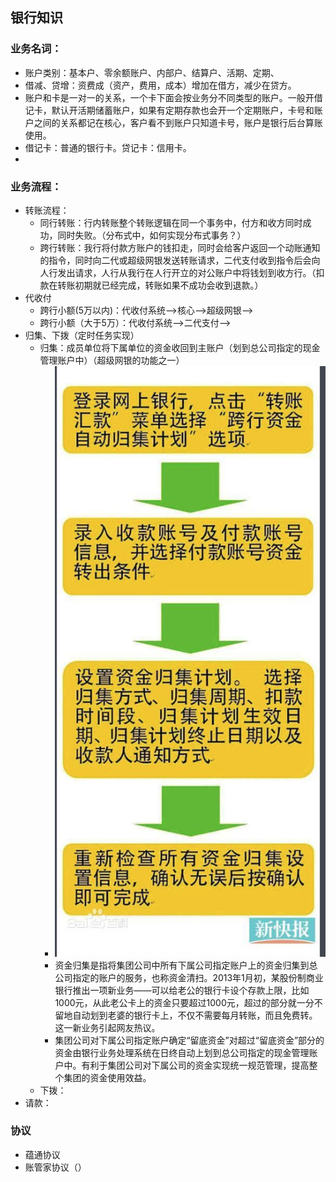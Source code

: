 ## 银行知识

### 业务名词：

* 账户类别：基本户、零余额账户、内部户、结算户、活期、定期、
* 借减、贷增：资费成（资产，费用，成本）增加在借方，减少在贷方。
* 账户和卡是一对一的关系，一个卡下面会按业务分不同类型的账户。一般开借记卡，默认开活期储蓄账户，如果有定期存款也会开一个定期账户，卡号和账户之间的关系都记在核心，客户看不到账户只知道卡号，账户是银行后台算账使用。
* 借记卡：普通的银行卡。贷记卡：信用卡。
* 

### 业务流程：

* 转账流程：
  * 同行转账：行内转账整个转账逻辑在同一个事务中，付方和收方同时成功，同时失败。（分布式中，如何实现分布式事务？）
  * 跨行转账：我行将付款方账户的钱扣走，同时会给客户返回一个动账通知的指令，同时向二代或超级网银发送转账请求，二代支付收到指令后会向人行发出请求，人行从我行在人行开立的对公账户中将钱划到收方行。（扣款在转账初期就已经完成，转账如果不成功会收到退款。）
* 代收付
  * 跨行小额(5万以内)：代收付系统-->核心-->超级网银-->
  * 跨行小额（大于5万）：代收付系统-->二代支付-->
* 归集、下拨（定时任务实现）
  * 归集：成员单位将下属单位的资金收回到主账户（划到总公司指定的现金管理账户中）（超级网银的功能之一）
    * ![image-20210129104821230](%E9%93%B6%E8%A1%8C%E4%B8%9A%E5%8A%A1.assets/image-20210129104821230.png)
    * 资金归集是指将集团公司中所有下属公司指定账户上的资金归集到总公司指定的账户的服务，也称资金清扫。2013年1月初，某股份制商业银行推出一项新业务——可以给老公的银行卡设个存款上限，比如1000元，从此老公卡上的资金只要超过1000元，超过的部分就一分不留地自动划到老婆的银行卡上，不仅不需要每月转账，而且免费转。这一新业务引起网友热议。
    * 集团公司对下属公司指定账户确定“留底资金”对超过“留底资金”部分的资金由银行业务处理系统在日终自动上划到总公司指定的现金管理账户中。有利于集团公司对下属公司的资金实现统一规范管理，提高整个集团的资金使用效益。
  * 下拨：
* 请款：

### 协议

* 蕴通协议
* 账管家协议（）